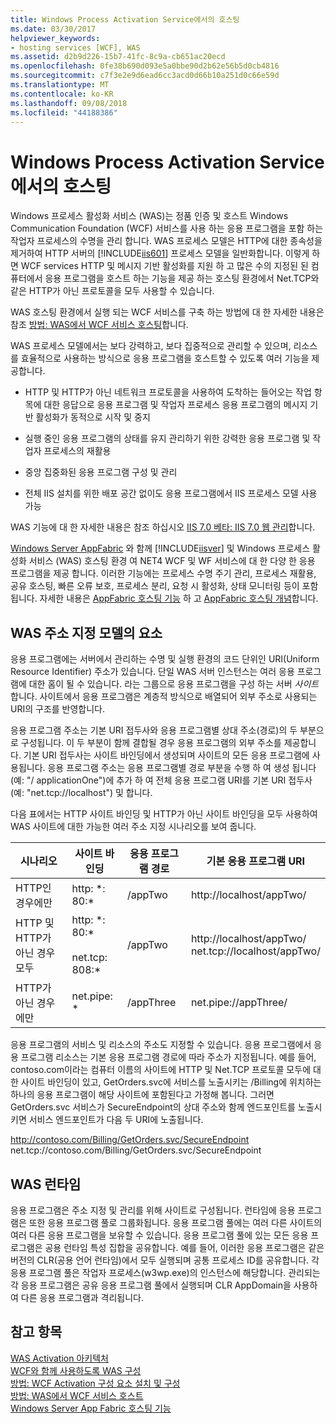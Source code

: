 ```yaml
---
title: Windows Process Activation Service에서의 호스팅
ms.date: 03/30/2017
helpviewer_keywords:
- hosting services [WCF], WAS
ms.assetid: d2b9d226-15b7-41fc-8c9a-cb651ac20ecd
ms.openlocfilehash: 0fe38b690d093e5a0bbe90d2b62e56b5d0cb4816
ms.sourcegitcommit: c7f3e2e9d6ead6cc3acd0d66b10a251d0c66e59d
ms.translationtype: MT
ms.contentlocale: ko-KR
ms.lasthandoff: 09/08/2018
ms.locfileid: "44188386"
---
```

# <a name="hosting-in-windows-process-activation-service"></a>Windows Process Activation Service에서의 호스팅
Windows 프로세스 활성화 서비스 (WAS)는 정품 인증 및 호스트 Windows Communication Foundation (WCF) 서비스를 사용 하는 응용 프로그램을 포함 하는 작업자 프로세스의 수명을 관리 합니다. WAS 프로세스 모델은 HTTP에 대한 종속성을 제거하여 HTTP 서버의 [!INCLUDE[iis601](../../../../includes/iis601-md.md)] 프로세스 모델을 일반화합니다. 이렇게 하면 WCF services HTTP 및 메시지 기반 활성화를 지원 하 고 많은 수의 지정된 된 컴퓨터에서 응용 프로그램을 호스트 하는 기능을 제공 하는 호스팅 환경에서 Net.TCP와 같은 HTTP가 아닌 프로토콜을 모두 사용할 수 있습니다.  
  
 WAS 호스팅 환경에서 실행 되는 WCF 서비스를 구축 하는 방법에 대 한 자세한 내용은 참조 [방법: WAS에서 WCF 서비스 호스팅](../../../../docs/framework/wcf/feature-details/how-to-host-a-wcf-service-in-was.md)합니다.  
  
 WAS 프로세스 모델에서는 보다 강력하고, 보다 집중적으로 관리할 수 있으며, 리소스를 효율적으로 사용하는 방식으로 응용 프로그램을 호스트할 수 있도록 여러 기능을 제공합니다.  
  
-   HTTP 및 HTTP가 아닌 네트워크 프로토콜을 사용하여 도착하는 들어오는 작업 항목에 대한 응답으로 응용 프로그램 및 작업자 프로세스 응용 프로그램의 메시지 기반 활성화가 동적으로 시작 및 중지  
  
-   실행 중인 응용 프로그램의 상태를 유지 관리하기 위한 강력한 응용 프로그램 및 작업자 프로세스의 재활용  
  
-   중앙 집중화된 응용 프로그램 구성 및 관리  
  
-   전체 IIS 설치를 위한 배포 공간 없이도 응용 프로그램에서 IIS 프로세스 모델 사용 가능  
  
 WAS 기능에 대 한 자세한 내용은 참조 하십시오 [IIS 7.0 베타: IIS 7.0 웹 관리](../../../../docs/framework/wcf/feature-details/hosting-in-windows-process-activation-service.md)합니다.  
  
 [Windows Server AppFabric](https://go.microsoft.com/fwlink/?LinkId=196496) 와 함께 [!INCLUDE[iisver](../../../../includes/iisver-md.md)] 및 Windows 프로세스 활성화 서비스 (WAS) 호스팅 환경 여 NET4 WCF 및 WF 서비스에 대 한 다양 한 응용 프로그램을 제공 합니다. 이러한 기능에는 프로세스 수명 주기 관리, 프로세스 재활용, 공유 호스팅, 빠른 오류 보호, 프로세스 분리, 요청 시 활성화, 상태 모니터링 등이 포함됩니다. 자세한 내용은 [AppFabric 호스팅 기능](https://go.microsoft.com/fwlink/?LinkId=196494) 하 고 [AppFabric 호스팅 개념](https://go.microsoft.com/fwlink/?LinkId=196495)합니다.  
  
## <a name="elements-of-the-was-addressing-model"></a>WAS 주소 지정 모델의 요소  
 응용 프로그램에는 서버에서 관리하는 수명 및 실행 환경의 코드 단위인 URI(Uniform Resource Identifier) 주소가 있습니다. 단일 WAS 서버 인스턴스는 여러 응용 프로그램에 대한 홈이 될 수 있습니다. 라는 그룹으로 응용 프로그램을 구성 하는 서버 *사이트*합니다. 사이트에서 응용 프로그램은 계층적 방식으로 배열되어 외부 주소로 사용되는 URI의 구조를 반영합니다.  
  
 응용 프로그램 주소는 기본 URI 접두사와 응용 프로그램별 상대 주소(경로)의 두 부분으로 구성됩니다. 이 두 부분이 함께 결합될 경우 응용 프로그램의 외부 주소를 제공합니다. 기본 URI 접두사는 사이트 바인딩에서 생성되며 사이트의 모든 응용 프로그램에 사용됩니다. 응용 프로그램 주소는 응용 프로그램별 경로 부분을 수행 하 여 생성 됩니다 (예: "/ applicationOne")에 추가 하 여 전체 응용 프로그램 URI를 기본 URI 접두사 (예: "net.tcp://localhost") 및 합니다.  
  
 다음 표에서는 HTTP 사이트 바인딩 및 HTTP가 아닌 사이트 바인딩을 모두 사용하여 WAS 사이트에 대한 가능한 여러 주소 지정 시나리오를 보여 줍니다.  
  
|시나리오|사이트 바인딩|응용 프로그램 경로|기본 응용 프로그램 URI|  
|--------------|-------------------|----------------------|---------------------------|  
|HTTP인 경우에만|http: *: 80:\*|/appTwo|http://localhost/appTwo/|  
|HTTP 및 HTTP가 아닌 경우 모두|http: *: 80:\*<br /><br /> net.tcp: 808:\*|/appTwo|http://localhost/appTwo/<br />net.tcp://localhost/appTwo/|  
|HTTP가 아닌 경우에만|net.pipe: *|/appThree|net.pipe://appThree/|  
  
 응용 프로그램의 서비스 및 리소스의 주소도 지정할 수 있습니다. 응용 프로그램에서 응용 프로그램 리소스는 기본 응용 프로그램 경로에 따라 주소가 지정됩니다. 예를 들어, contoso.com이라는 컴퓨터 이름의 사이트에 HTTP 및 Net.TCP 프로토콜 모두에 대한 사이트 바인딩이 있고, GetOrders.svc에 서비스를 노출시키는 /Billing에 위치하는 하나의 응용 프로그램이 해당 사이트에 포함된다고 가정해 봅니다. 그러면 GetOrders.svc 서비스가 SecureEndpoint의 상대 주소와 함께 엔드포인트를 노출시키면 서비스 엔드포인트가 다음 두 URI에 노출됩니다.  
  
 http://contoso.com/Billing/GetOrders.svc/SecureEndpoint  
net.tcp://contoso.com/Billing/GetOrders.svc/SecureEndpoint  
  
## <a name="the-was-runtime"></a>WAS 런타임  
 응용 프로그램은 주소 지정 및 관리를 위해 사이트로 구성됩니다. 런타임에 응용 프로그램은 또한 응용 프로그램 풀로 그룹화됩니다. 응용 프로그램 풀에는 여러 다른 사이트의 여러 다른 응용 프로그램을 보유할 수 있습니다. 응용 프로그램 풀에 있는 모든 응용 프로그램은 공용 런타임 특성 집합을 공유합니다. 예를 들어, 이러한 응용 프로그램은 같은 버전의 CLR(공용 언어 런타임)에서 모두 실행되며 공통 프로세스 ID를 공유합니다. 각 응용 프로그램 풀은 작업자 프로세스(w3wp.exe)의 인스턴스에 해당합니다. 관리되는 각 응용 프로그램은 공유 응용 프로그램 풀에서 실행되며 CLR AppDomain을 사용하여 다른 응용 프로그램과 격리됩니다.  
  
## <a name="see-also"></a>참고 항목  
 [WAS Activation 아키텍처](../../../../docs/framework/wcf/feature-details/was-activation-architecture.md)  
 [WCF와 함께 사용하도록 WAS 구성](../../../../docs/framework/wcf/feature-details/configuring-the-wpa--service-for-use-with-wcf.md)  
 [방법: WCF Activation 구성 요소 설치 및 구성](../../../../docs/framework/wcf/feature-details/how-to-install-and-configure-wcf-activation-components.md)  
 [방법: WAS에서 WCF 서비스 호스트](../../../../docs/framework/wcf/feature-details/how-to-host-a-wcf-service-in-was.md)  
 [Windows Server App Fabric 호스팅 기능](https://go.microsoft.com/fwlink/?LinkId=201276)
